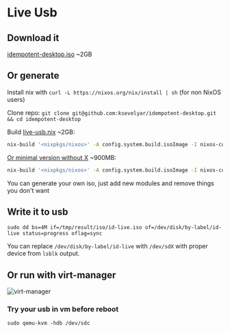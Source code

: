 # Live Usb

## Download it

[idempotent-desktop.iso](https://drive.google.com/file/d/1Vop9uElS_zUUiBNeym8XCVJkWLibmY4E/view?usp=sharing) ~2GB

## Or generate

Install nix with `curl -L https://nixos.org/nix/install | sh` (for non NixOS users)

Clone repo: `git clone git@github.com:ksevelyar/idempotent-desktop.git && cd idempotent-desktop`

Build [live-usb.nix](https://github.com/ksevelyar/idempotent-desktop/blob/master/live-usb/graphical.nix) ~2GB:

```sh
nix-build '<nixpkgs/nixos>' -A config.system.build.isoImage -I nixos-config=live-usb/graphical.nix

```

[Or minimal version without X](https://github.com/ksevelyar/idempotent-desktop/blob/master/live-usb/term.nix) ~900MB:

```sh
nix-build '<nixpkgs/nixos>' -A config.system.build.isoImage -I nixos-config=live-usb-min.nix
```

You can generate your own iso, just add new modules and remove things you don't want

## Write it to usb

`sudo dd bs=4M if=/tmp/result/iso/id-live.iso of=/dev/disk/by-label/id-live status=progress oflag=sync`

You can replace `/dev/disk/by-label/id-live` with `/dev/sdX` with proper device from `lsblk` output.

## Or run with virt-manager

![virt-manager](https://i.imgur.com/1n0SWwG.png)

### Try your usb in vm before reboot

```fish
sudo qemu-kvm -hdb /dev/sdc
```

